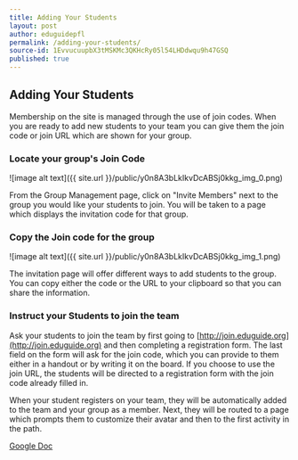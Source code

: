 ```yaml
---
title: Adding Your Students
layout: post
author: eduguidepfl
permalink: /adding-your-students/
source-id: 1EvvucuupbX3tMSKMc3QKHcRy05l54LHDdwqu9h47GSQ
published: true
---
```

## Adding Your Students

Membership on the site is managed through the use of join codes. When you are ready to add new students to your team you can give them the join code or join URL which are shown for your group.

### Locate your group's Join Code

![image alt text]({{ site.url }}/public/y0n8A3bLkIkvDcABSj0kkg_img_0.png)

From the Group Management page, click on "Invite Members" next to the group you would like your students to join. You will be taken to a page which displays the invitation code for that group.

### Copy the Join code for the group

![image alt text]({{ site.url }}/public/y0n8A3bLkIkvDcABSj0kkg_img_1.png)

The invitation page will offer different ways to add students to the group. You can copy either the code or the URL to your clipboard so that you can share the information.

### Instruct your Students to join the team

Ask your students to join the team by first going to [http://join.eduguide.org](http://join.eduguide.org) and then completing a registration form. The last field on the form will ask for the join code, which you can provide to them either in a handout or by writing it on the board. If you choose to use the join URL, the students will be directed to a registration form with the join code already filled in.

When your student registers on your team, they will be automatically added to the team and your group as a member.  Next, they will be routed to a page which prompts them to customize their avatar and then to the first activity in the path.

[Google Doc](https://docs.google.com/document/d/1EvvucuupbX3tMSKMc3QKHcRy05l54LHDdwqu9h47GSQ/edit?usp=sharing)

